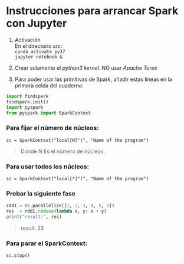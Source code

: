 # Instrucciones para arrancar Spark con Jupyter
1. Activación  
En el directorio *src*:  
`conda activate py37`  
`jupyter notebook &`

2. Crear solamente el *python3 kernel*. NO usar *Apache Toree*  

3. Para poder usar las primitivas de Spark, añadir estas líneas en la primera celda del cuaderno:
```python
import findspark
findspark.init()
import pyspark
from pyspark import SparkContext
```


### Para fijar el número de núcleos:
`sc = SparkContext("local[N]")", "Name of the program")`
> Donde N Es el número de núcleos.

### Para usar todos los núcleos:
`sc = SparkContext("local[*]")", "Name of the program")`


### Probar la siguiente fase
```python
rdd1 = sc.parallelize([1, 2, 3, 4, 5, 8])
res  = rdd1.reduce(lambda x, y: x + y)
print("result:", res)
```
> result: 23


### Para parar el SparkContext:
`sc.stop()`

